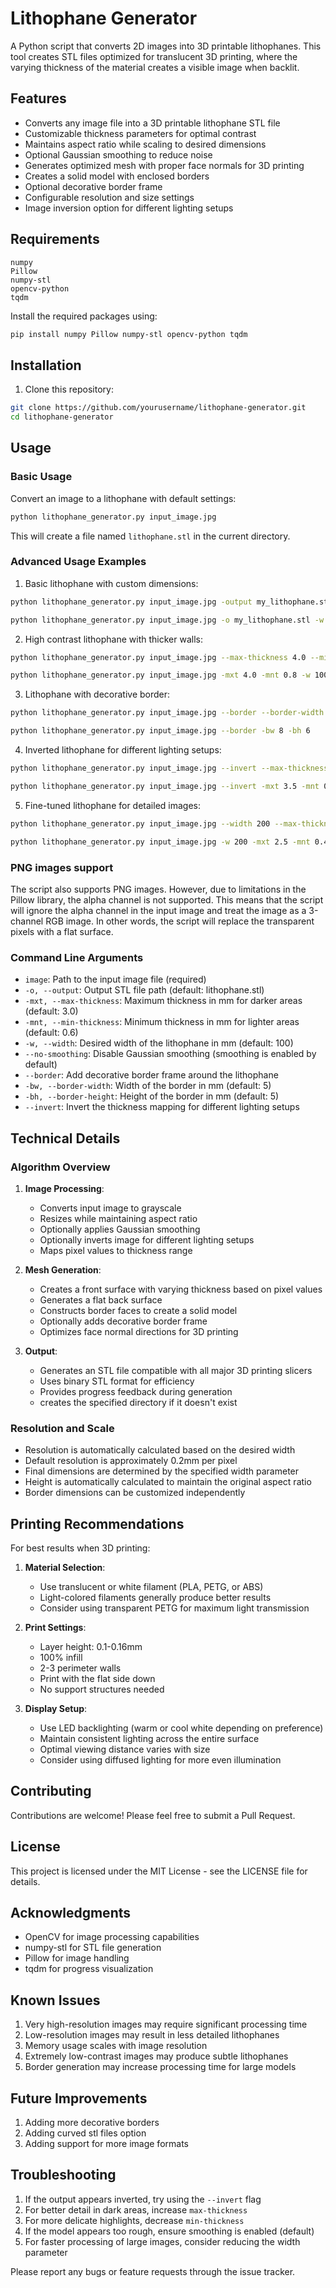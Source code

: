 # Lithophane Generator

A Python script that converts 2D images into 3D printable lithophanes. This tool creates STL files optimized for translucent 3D printing, where the varying thickness of the material creates a visible image when backlit.

## Features

- Converts any image file into a 3D printable lithophane STL file
- Customizable thickness parameters for optimal contrast
- Maintains aspect ratio while scaling to desired dimensions
- Optional Gaussian smoothing to reduce noise
- Generates optimized mesh with proper face normals for 3D printing
- Creates a solid model with enclosed borders
- Optional decorative border frame
- Configurable resolution and size settings
- Image inversion option for different lighting setups

## Requirements

```
numpy
Pillow
numpy-stl
opencv-python
tqdm
```

Install the required packages using:

```bash
pip install numpy Pillow numpy-stl opencv-python tqdm
```

## Installation

1. Clone this repository:
```bash
git clone https://github.com/yourusername/lithophane-generator.git
cd lithophane-generator
```

## Usage

### Basic Usage

Convert an image to a lithophane with default settings:

```bash
python lithophane_generator.py input_image.jpg
```

This will create a file named `lithophane.stl` in the current directory.

### Advanced Usage Examples

1. Basic lithophane with custom dimensions:
```bash
python lithophane_generator.py input_image.jpg -output my_lithophane.stl --width 150
```
```bash
python lithophane_generator.py input_image.jpg -o my_lithophane.stl -w 150
```

2. High contrast lithophane with thicker walls:
```bash
python lithophane_generator.py input_image.jpg --max-thickness 4.0 --min-thickness 0.8 --width 100 --no-smoothing
```
```bash
python lithophane_generator.py input_image.jpg -mxt 4.0 -mnt 0.8 -w 100 --no-smoothing
```

3. Lithophane with decorative border:
```bash
python lithophane_generator.py input_image.jpg --border --border-width 8 --border-height 6
```
```bash
python lithophane_generator.py input_image.jpg --border -bw 8 -bh 6
```

4. Inverted lithophane for different lighting setups:
```bash
python lithophane_generator.py input_image.jpg --invert --max-thickness 3.5 --min-thickness 0.5
```
```bash
python lithophane_generator.py input_image.jpg --invert -mxt 3.5 -mnt 0.5
```

5. Fine-tuned lithophane for detailed images:
```bash
python lithophane_generator.py input_image.jpg --width 200 --max-thickness 2.5 --min-thickness 0.4 --border --border-width 5 --border-height 4
```
```bash
python lithophane_generator.py input_image.jpg -w 200 -mxt 2.5 -mnt 0.4 --border -bw 5 --bh 4
```
### PNG images support
The script also supports PNG images. However, due to limitations in the Pillow library, the alpha channel is not supported. This means that the script will ignore the alpha channel in the input image and treat the image as a 3-channel RGB image.
In other words, the script will replace the transparent pixels with a flat surface.

### Command Line Arguments

- `image`: Path to the input image file (required)
- `-o, --output`: Output STL file path (default: lithophane.stl)
- `-mxt, --max-thickness`: Maximum thickness in mm for darker areas (default: 3.0)
- `-mnt, --min-thickness`: Minimum thickness in mm for lighter areas (default: 0.6)
- `-w, --width`: Desired width of the lithophane in mm (default: 100)
- `--no-smoothing`: Disable Gaussian smoothing (smoothing is enabled by default)
- `--border`: Add decorative border frame around the lithophane
- `-bw, --border-width`: Width of the border in mm (default: 5)
- `-bh, --border-height`: Height of the border in mm (default: 5)
- `--invert`: Invert the thickness mapping for different lighting setups

## Technical Details

### Algorithm Overview

1. **Image Processing**:
   - Converts input image to grayscale
   - Resizes while maintaining aspect ratio
   - Optionally applies Gaussian smoothing
   - Optionally inverts image for different lighting setups
   - Maps pixel values to thickness range

2. **Mesh Generation**:
   - Creates a front surface with varying thickness based on pixel values
   - Generates a flat back surface
   - Constructs border faces to create a solid model
   - Optionally adds decorative border frame
   - Optimizes face normal directions for 3D printing

3. **Output**:
   - Generates an STL file compatible with all major 3D printing slicers
   - Uses binary STL format for efficiency
   - Provides progress feedback during generation
   - creates the specified directory if it doesn't exist

### Resolution and Scale

- Resolution is automatically calculated based on the desired width
- Default resolution is approximately 0.2mm per pixel
- Final dimensions are determined by the specified width parameter
- Height is automatically calculated to maintain the original aspect ratio
- Border dimensions can be customized independently

## Printing Recommendations

For best results when 3D printing:

1. **Material Selection**:
   - Use translucent or white filament (PLA, PETG, or ABS)
   - Light-colored filaments generally produce better results
   - Consider using transparent PETG for maximum light transmission

2. **Print Settings**:
   - Layer height: 0.1-0.16mm
   - 100% infill
   - 2-3 perimeter walls
   - Print with the flat side down
   - No support structures needed

3. **Display Setup**:
   - Use LED backlighting (warm or cool white depending on preference)
   - Maintain consistent lighting across the entire surface
   - Optimal viewing distance varies with size
   - Consider using diffused lighting for more even illumination

## Contributing

Contributions are welcome! Please feel free to submit a Pull Request.

## License

This project is licensed under the MIT License - see the LICENSE file for details.

## Acknowledgments

- OpenCV for image processing capabilities
- numpy-stl for STL file generation
- Pillow for image handling
- tqdm for progress visualization

## Known Issues

1. Very high-resolution images may require significant processing time
2. Low-resolution images may result in less detailed lithophanes
3. Memory usage scales with image resolution
4. Extremely low-contrast images may produce subtle lithophanes
5. Border generation may increase processing time for large models

## Future Improvements

1. Adding more decorative borders
2. Adding curved stl files option
3. Adding support for more image formats

## Troubleshooting

1. If the output appears inverted, try using the `--invert` flag
2. For better detail in dark areas, increase `max-thickness`
3. For more delicate highlights, decrease `min-thickness`
4. If the model appears too rough, ensure smoothing is enabled (default)
5. For faster processing of large images, consider reducing the width parameter

Please report any bugs or feature requests through the issue tracker.